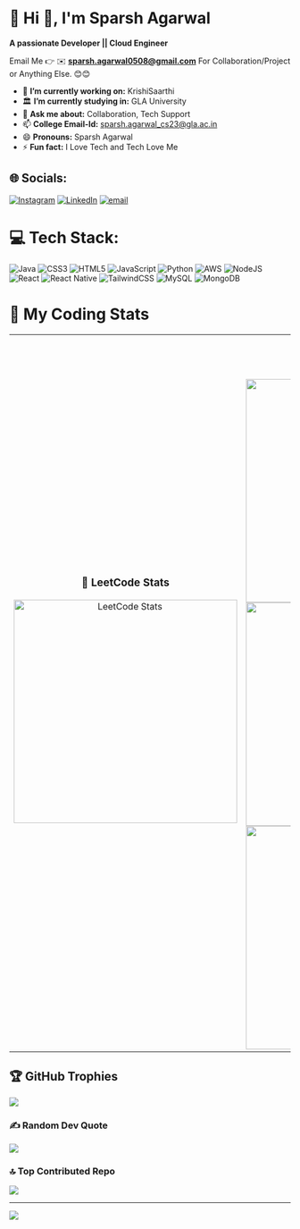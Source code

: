 # 💫 Hi 👋, I'm Sparsh Agarwal
**A passionate Developer || Cloud Engineer**

Email Me 👉 ✉️ **sparsh.agarwal0508@gmail.com** For Collaboration/Project or Anything Else. 😊😊

- 🔭 **I’m currently working on:** KrishiSaarthi
- 🏛️ **I’m currently studying in:** GLA University
- 💬 **Ask me about:** Collaboration, Tech Support
- 📫 **College Email-Id:** sparsh.agarwal_cs23@gla.ac.in
- 😄 **Pronouns:** Sparsh Agarwal
- ⚡ **Fun fact:** I Love Tech and Tech Love Me
  
## 🌐 Socials:
[![Instagram](https://img.shields.io/badge/Instagram-%23E4405F.svg?logo=Instagram&logoColor=white)](https://instagram.com/sparsh_a_garwal) [![LinkedIn](https://img.shields.io/badge/LinkedIn-%230077B5.svg?logo=linkedin&logoColor=white)](https://linkedin.com/in/sparsh-agarwal-3852832b3) [![email](https://img.shields.io/badge/Email-D14836?logo=gmail&logoColor=white)](mailto:sparsh.agarwal0508@gmail.com) 

# 💻 Tech Stack:
![Java](https://img.shields.io/badge/java-%23ED8B00.svg?style=for-the-badge&logo=openjdk&logoColor=white) ![CSS3](https://img.shields.io/badge/css3-%231572B6.svg?style=for-the-badge&logo=css3&logoColor=white) ![HTML5](https://img.shields.io/badge/html5-%23E34F26.svg?style=for-the-badge&logo=html5&logoColor=white) ![JavaScript](https://img.shields.io/badge/javascript-%23323330.svg?style=for-the-badge&logo=javascript&logoColor=%23F7DF1E) ![Python](https://img.shields.io/badge/python-3670A0?style=for-the-badge&logo=python&logoColor=ffdd54) ![AWS](https://img.shields.io/badge/AWS-%23FF9900.svg?style=for-the-badge&logo=amazon-aws&logoColor=white) ![NodeJS](https://img.shields.io/badge/node.js-6DA55F?style=for-the-badge&logo=node.js&logoColor=white) ![React](https://img.shields.io/badge/react-%2320232a.svg?style=for-the-badge&logo=react&logoColor=%2361DAFB) ![React Native](https://img.shields.io/badge/react_native-%2320232a.svg?style=for-the-badge&logo=react&logoColor=%2361DAFB) ![TailwindCSS](https://img.shields.io/badge/tailwindcss-%2338B2AC.svg?style=for-the-badge&logo=tailwind-css&logoColor=white) ![MySQL](https://img.shields.io/badge/mysql-4479A1.svg?style=for-the-badge&logo=mysql&logoColor=white) ![MongoDB](https://img.shields.io/badge/MongoDB-%234ea94b.svg?style=for-the-badge&logo=mongodb&logoColor=white)
# 🚀 My Coding Stats

<div align="center">

<table>
  <tr>
    <td align="center">
      <h3>🧠 LeetCode Stats</h3>
      <img src="https://leetcard.jacoblin.cool/Sparsh_Agarwal_0508?theme=dark&font=Abel&ext=contest&radius=10&border=0" width="400" alt="LeetCode Stats" />
    </td>
    <td align="center">
      <h3>📊 GitHub Stats</h3>
      <img src="https://github-readme-stats.vercel.app/api?username=Sparsh0508&theme=dark&hide_border=false&include_all_commits=true&count_private=false" width="400" alt="GitHub Stats" /><br/>
      <img src="https://nirzak-streak-stats.vercel.app/?user=Sparsh0508&theme=dark&hide_border=false" width="400" alt="GitHub Streak Stats" /><br/>
      <img src="https://github-readme-stats.vercel.app/api/top-langs/?username=Sparsh0508&theme=dark&hide_border=false&include_all_commits=true&count_private=false&layout=compact" width="400" alt="Top Languages" />
    </td>
  </tr>
</table>

</div>

## 🏆 GitHub Trophies
![](https://github-profile-trophy.vercel.app/?username=Sparsh0508&theme=radical&no-frame=false&no-bg=true&margin-w=4)

### ✍️ Random Dev Quote
![](https://quotes-github-readme.vercel.app/api?type=horizontal&theme=radical)

### 🔝 Top Contributed Repo
![](https://github-contributor-stats.vercel.app/api?username=Sparsh0508&limit=5&theme=dark&combine_all_yearly_contributions=true)

---
[![](https://visitcount.itsvg.in/api?id=Sparsh0508&icon=0&color=0)](https://visitcount.itsvg.in)

<!-- Proudly created with GPRM ( https://gprm.itsvg.in ) -->
